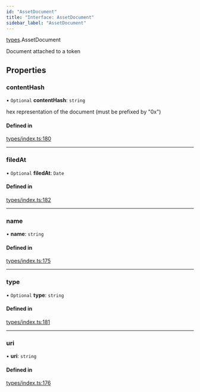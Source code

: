 ```yaml
---
id: "AssetDocument"
title: "Interface: AssetDocument"
sidebar_label: "AssetDocument"
---
```


[types](../../../modules/Types/Types.md).AssetDocument

Document attached to a token

## Properties

### contentHash

• `Optional` **contentHash**: `string`

hex representation of the document (must be prefixed by "0x")

#### Defined in

[types/index.ts:180](https://github.com/PolymeshAssociation/polymesh-sdk/blob/95e180d2/src/types/index.ts#L180)

___

### filedAt

• `Optional` **filedAt**: `Date`

#### Defined in

[types/index.ts:182](https://github.com/PolymeshAssociation/polymesh-sdk/blob/95e180d2/src/types/index.ts#L182)

___

### name

• **name**: `string`

#### Defined in

[types/index.ts:175](https://github.com/PolymeshAssociation/polymesh-sdk/blob/95e180d2/src/types/index.ts#L175)

___

### type

• `Optional` **type**: `string`

#### Defined in

[types/index.ts:181](https://github.com/PolymeshAssociation/polymesh-sdk/blob/95e180d2/src/types/index.ts#L181)

___

### uri

• **uri**: `string`

#### Defined in

[types/index.ts:176](https://github.com/PolymeshAssociation/polymesh-sdk/blob/95e180d2/src/types/index.ts#L176)
